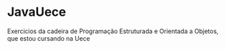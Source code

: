 # JavaUece
 Exercicios da cadeira de Programação Estruturada e Orientada a Objetos, que estou cursando na Uece

